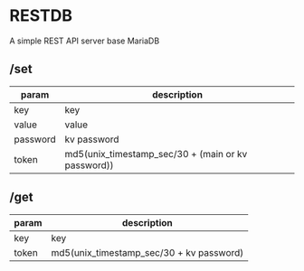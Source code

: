# RESTDB
A simple REST API server base MariaDB

## /set
|param|description|
|--------|-------|
|key|key|
|value|value|
|password|kv password|
|token|md5(unix_timestamp_sec/30 + (main or kv password))|

## /get
|param|description|
|--------|-------|
|key|key|
|token|md5(unix_timestamp_sec/30 + kv password)|
